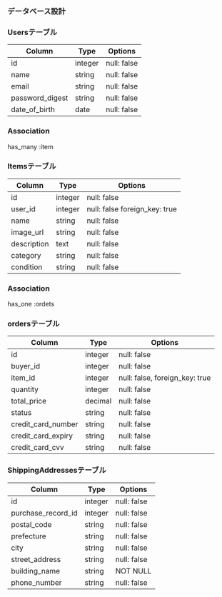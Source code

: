 

### データベース設計

### Usersテーブル
| Column          | Type       | Options                        |
| --------------- | ---------- | ------------------------------ |
| id              | integer    |null: false  |
| name            | string     |null: false  |
| email           | string     |null: false  |
| password_digest | string     |null: false  |
| date_of_birth   | date       |null: false  |
### Association
has_many :item

### Itemsテーブル
| Column        | Type       | Options                        |
| ------------- | ---------- | ------------------------------ |
| id            | integer    |null: false                     |
| user_id       | integer    |null: false  foreign_key: true  |
| name          | string     |null: false                     |
| image_url     | string     |null: false                     |
| description   | text       |null: false                     |
| category      | string     | null: false                    |
| condition     | string     |null: false                     |
### Association
has_one :ordets

### ordersテーブル
| Column              | Type       | Options                        |
| ------------------- | ---------- | ------------------------------ |
| id                  | integer    |null: false  |
| buyer_id            | integer    |null: false  |
| item_id             | integer    |null: false, foreign_key: true  |
| quantity            | integer    |null: false  |
| total_price         | decimal    |null: false  |
| status              | string     |null: false  |
| credit_card_number  | string     |null: false  |
| credit_card_expiry  | string     |null: false  |
| credit_card_cvv     | string     |null: false  |

### ShippingAddressesテーブル
| Column             | Type       | Options                        |
| ------------------ | ---------- | ------------------------------ |
| id                 | integer    |null: false   |
| purchase_record_id | integer    |null: false   |
| postal_code        | string     |null: false   |
| prefecture         | string     |null: false   |
| city               | string     |null: false   |
| street_address     | string     |null: false   | 
| building_name      | string     |NOT NULL      |
| phone_number       | string     |null: false   |
